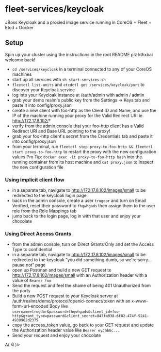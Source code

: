 # fleet-services/keycloak
JBoss Keycloak and a proxied image service running in CoreOS + Fleet + Etcd + Docker

## Setup
Spin up your cluster using the instructions in the root README plz kthxbai welcome back!
* ```cd /services/keycloak``` in a terminal connected to any of your CoreOS machines
* start up all services with ```sh start-services.sh```
* ```fleetctl list-units``` and ```etcdctl get /services/keycloak/port``` to discover your Keycloak service
* log into your Keycloak instance at /auth/admin with admin / admin
* grab your demo realm's public key from the Settings -> Keys tab and paste it into config/proxy.json
* create a new client with foo-http as the Client ID and Name, and use the IP of the machine running your proxy for the Valid Redirect URI ie. http://172.17.8.102/*
* verify from the admin console that your foo-http client has a Valid Redirect URI and Base URL pointing to the proxy!
* grab your foo-http client's secret from the Credentials tab and paste it into config/proxy.json
* from your terminal, run ```fleetctl stop proxy-to-foo-http && fleetctl start proxy-to-foo-http``` to restart the proxy with the new configuration values
  Pro Tip: ```docker exec -it proxy-to-foo-http bash``` into the running container from its host machine and ```cat proxy.json``` to inspect the new configuration file

### Using implicit client flow
* in a separate tab, navigate to http://172.17.8.102/images/small to be redirected to the keycloak login page
* back in the admin console, create a user ```trogdor``` and turn on Email Verified, reset their password to ```fhqwhgads``` then assign them to the user role from the Role Mappings tab
* jump back to the login page, log in with that user and enjoy your chocolate

### Using Direct Access Grants
* from the admin console, turn on Direct Grants Only and set the Access Type to confidential
* in a separate tab, navigate to http://172.17.8.102/images/small to be redirected to the keycloak "you did something dumb, so we're sorry... pause not" page
* open up Postman and build a new GET request to http://172.17.8.102/images/small with an Authorization header with a value of ```Bearer foo```
* Send the request and feel the shame of being 401 Unauthorized from the party
* Build a new POST request to your Keycloak server at /auth/realms/demo/protocol/openid-connect/token with an x-www-form-url-encoded Body like ```username=trogdor&password=fhqwhgads&client_id=foo-http&grant_type=password&client_secret=847fa938-6f82-474f-9241-4930962d2375```
* copy the access_token value, go back to your GET request and update the Authorization header value like ```Bearer eyJhbGc...```
* Send your request and enjoy your chocolate

ᕕ( ᐛ )ᕗ

